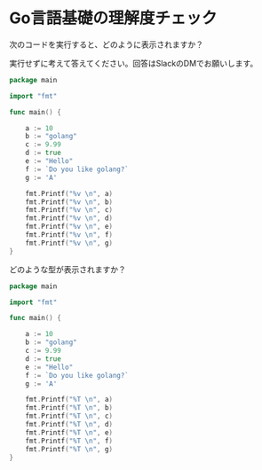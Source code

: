 # Go言語基礎の理解度チェック

次のコードを実行すると、どのように表示されますか？

実行せずに考えて答えてください。回答はSlackのDMでお願いします。

<!-- https://github.com/GoesToEleven/GolangTraining/blob/master/03_variables/01_shorthand/01/main.go -->

```go
package main

import "fmt"

func main() {

	a := 10　
	b := "golang"
	c := 9.99
	d := true
	e := "Hello"
	f := `Do you like golang?`
	g := 'A'

	fmt.Printf("%v \n", a)
	fmt.Printf("%v \n", b)
	fmt.Printf("%v \n", c)
	fmt.Printf("%v \n", d)
	fmt.Printf("%v \n", e)
	fmt.Printf("%v \n", f)
	fmt.Printf("%v \n", g)
}

```

どのような型が表示されますか？


<!-- https://github.com/GoesToEleven/GolangTraining/blob/master/03_variables/01_shorthand/02/main.go -->

```go
package main

import "fmt"

func main() {

	a := 10
	b := "golang"
	c := 9.99
	d := true
	e := "Hello"
	f := `Do you like golang?`
	g := 'A'

	fmt.Printf("%T \n", a)
	fmt.Printf("%T \n", b)
	fmt.Printf("%T \n", c)
	fmt.Printf("%T \n", d)
	fmt.Printf("%T \n", e)
	fmt.Printf("%T \n", f)
	fmt.Printf("%T \n", g)
}

```
